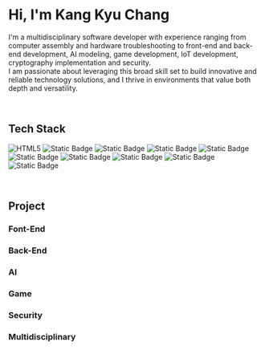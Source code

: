 <h1>Hi, I'm Kang Kyu Chang</h1>
<p>
  I'm a multidisciplinary software developer with experience ranging from computer assembly and hardware troubleshooting to front-end and back-end development, AI modeling, game development, IoT development, cryptography implementation and security.
  <br>
  I am passionate about leveraging this broad skill set to build innovative and reliable technology solutions, and I thrive in environments that value both depth and versatility.
</p>
<br>
<h2>Tech Stack</h2>

![HTML5](https://img.shields.io/badge/HTML5-E34C26?style=for-the-badge&logo=html5&logoColor=FFFFFF)
![Static Badge](https://img.shields.io/badge/CSS3-264DE4?style=for-the-badge&logo=css&logoColor=FFFFFF)
![Static Badge](https://img.shields.io/badge/JavaScript-F0DB4F?style=for-the-badge&logo=javascript&logoColor=000000)
![Static Badge](https://img.shields.io/badge/C-%2300599C?style=for-the-badge&logo=c&logoColor=FFFFFF)
![Static Badge](https://img.shields.io/badge/C%2B%2B-00599C?style=for-the-badge&logo=c%2B%2B&logoColor=FFFFFF)
![Static Badge](https://img.shields.io/badge/Java-007396?style=for-the-badge)
![Static Badge](https://img.shields.io/badge/Python-3776AB?style=for-the-badge&logo=python&logoColor=FFFFFF)
![Static Badge](https://img.shields.io/badge/C%23-239120?style=for-the-badge)
![Static Badge](https://img.shields.io/badge/AndroidStudio-3DDC84?style=for-the-badge&logo=androidstudio&logoColor=FFFFFF)
![Static Badge](https://img.shields.io/badge/Unity-000000?style=for-the-badge&logo=unity&logoColor=FFFFFF)

<br>
<h2>Project</h2>
<h3>Font-End</h3>
<h3>Back-End</h3>
<h3>AI</h3>
<h3>Game</h3>
<h3>Security </h3>
<h3>Multidisciplinary </h3>
<!--
**kangkyuchang/kangkyuchang** is a ✨ _special_ ✨ repository because its `README.md` (this file) appears on your GitHub profile.

Here are some ideas to get you started:

- 🔭 I’m currently working on ...
- 🌱 I’m currently learning ...
- 👯 I’m looking to collaborate on ...
- 🤔 I’m looking for help with ...
- 💬 Ask me about ...
- 📫 How to reach me: ...
- 😄 Pronouns: ...
- ⚡ Fun fact: ...
-->
